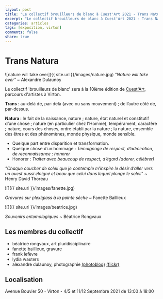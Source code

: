 ```yaml
---
layout: post
title: "Le collectif brouilleurs de blanc à Cuest'Art 2021 - Trans Natura"
excerpt: "Le collectif brouilleurs de blanc à Cuest'Art 2021 - Trans Natura"
categories: articles
tags: [exposition, virton]
comments: false
share: true
---
```

# Trans Natura

![nature will take over]({{ site.url }}/images/nature.jpg)
_"Nature will take over"_ ~ Alexandre Dulaunoy

Le collectif 'brouilleurs de blanc' sera à la 10ième édition de [Cuest'Art](https://www.cuest-art.be), parcours d'artistes à Virton.

**Trans** : au-delà de, par-delà (avec ou sans mouvement) ; de l’autre côté de, par-dessus.

**Natura** : le fait de la naissance, nature ; nature, état naturel et constitutif d’une chose ; nature (en particulier chez l’Homme), tempérament, caractère ; nature, cours des choses, ordre établi par la nature ; la nature, ensemble des êtres et des phénomènes, monde physique, monde sensible.

- Quelque part entre disparition et transformation.
- Quelque chose d’un hommage : _Témoignage de respect, d’admiration, de reconnaissance ; honorer_ 
- Honorer : _Traiter avec beaucoup de respect, d’égard (adorer, célébrer)_
                                         
_"Chaque coucher de soleil que je contemple m'inspire le désir d'aller vers un ouest aussi éloigné et beau que celui dans lequel plonge le soleil"_ ~ Henry David Thoreau

![]({{ site.url }}/images/fanette.jpg)

_Gravures sur plexiglass à la pointe sèche_ ~ Fanette Baillieux

![]({{ site.url }}/images/beatrice.jpg)

_Souvenirs entomologiques_ ~ Béatrice Rongvaux
 
## Les membres du collectif

* béatrice rongvaux, art pluridisciplinaire
* fanette baillieux, gravure
* frank lefèvre
* lydia wauters
* alexandre dulaunoy, photographie [(photoblog)](http://www.foo.be/photoblog/) [(flickr)](https://www.flickr.com/photos/adulau/)

## Localisation

Avenue Bouvier 50 - Virton - 4/5 et 11/12 Septembre 2021 de 13:00 à 18:00

